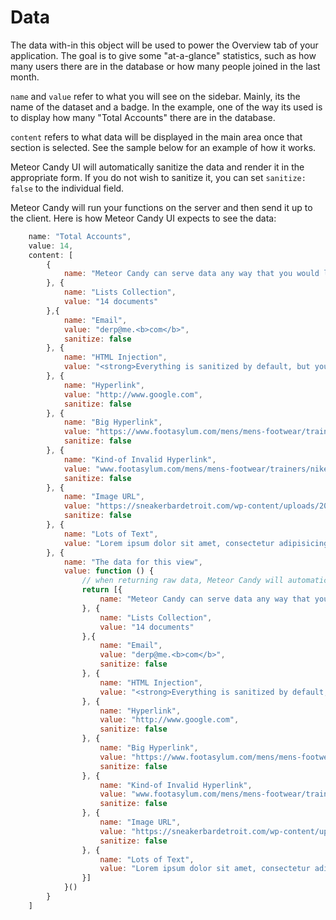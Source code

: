 # Data

The data with-in this object will be used to power the Overview tab of your application. The goal is to give some "at-a-glance" statistics, such as how many users there are in the database or how many people joined in the last month.

`name` and `value` refer to what you will see on the sidebar. Mainly, its the name of the dataset and a badge. In the example,  one of the way its used is to display how many "Total Accounts" there are in the database.

`content` refers to what data will be displayed in the main area once that section is selected. See the sample below for an example of how it works. 

Meteor Candy UI will automatically sanitize the data and render it in the appropriate form. If you do not wish to sanitize it, you can set `sanitize: false` to the individual field.

Meteor Candy will run your functions on the server and then send it up to the client. Here is how Meteor Candy UI expects to see the data:

```javascript
    name: "Total Accounts",
    value: 14, 
    content: [
        {
            name: "Meteor Candy can serve data any way that you would like. It will automatically try to detect the best way to display it."
        }, {
            name: "Lists Collection",
            value: "14 documents"
        },{
            name: "Email",
            value: "derp@me.<b>com</b>",
            sanitize: false
        }, {
            name: "HTML Injection",
            value: "<strong>Everything is sanitized by default, but you can opt out of it whenever</strong>"
        }, {
            name: "Hyperlink",
            value: "http://www.google.com",
            sanitize: false
        }, {
            name: "Big Hyperlink",
            value: "https://www.footasylum.com/mens/mens-footwear/trainers/nike-air-max-95-essential-trainer-light-pumice-dark-stucco-119233/?src=froogle&utm_source=Criteo&utm_medium=display&campaign=retargeting",
            sanitize: false
        }, {
            name: "Kind-of Invalid Hyperlink",
            value: "www.footasylum.com/mens/mens-footwear/trainers/nike-air-max-95-essential-trainer-light-pumice-dark-stucco-119233/?src=froogle&utm_source=Criteo&utm_medium=display&utm_campaign=retargeting",
            sanitize: false
        }, {
            name: "Image URL",
            value: "https://sneakerbardetroit.com/wp-content/uploads/2018/03/Nike-Air-Max-97-Ultra-White-Black-Red-AH6806-005-Release-Date.jpg",
            sanitize: false
        }, {
            name: "Lots of Text",
            value: "Lorem ipsum dolor sit amet, consectetur adipisicing elit, sed do eiusmod tempor incididunt ut labore et dolore magna aliqua. Ut enim ad minim veniam, quis nostrud exercitation ullamco laboris nisi ut aliquip ex ea commodo consequat. Duis aute irure dolor in reprehenderit in voluptate velit esse cillum dolore eu fugiat nulla pariatur. Excepteur sint occaecat cupidatat non proident, sunt in culpa qui officia deserunt mollit anim."
        }, {
            name: "The data for this view",
            value: function () {
                // when returning raw data, Meteor Candy will automatically pretty-print it as JSON
                return [{
                    name: "Meteor Candy can serve data any way that you would like. It will automatically try to detect the best way to display it."
                }, {
                    name: "Lists Collection",
                    value: "14 documents"
                },{
                    name: "Email",
                    value: "derp@me.<b>com</b>",
                    sanitize: false
                }, {
                    name: "HTML Injection",
                    value: "<strong>Everything is sanitized by default, but you can opt out of it whenever</strong>"
                }, {
                    name: "Hyperlink",
                    value: "http://www.google.com",
                    sanitize: false
                }, {
                    name: "Big Hyperlink",
                    value: "https://www.footasylum.com/mens/mens-footwear/trainers/nike-air-max-95-essential-trainer-light-pumice-dark-stucco-119233/?src=froogle&utm_source=Criteo&utm_medium=display&campaign=retargeting",
                    sanitize: false
                }, {
                    name: "Kind-of Invalid Hyperlink",
                    value: "www.footasylum.com/mens/mens-footwear/trainers/nike-air-max-95-essential-trainer-light-pumice-dark-stucco-119233/?src=froogle&utm_source=Criteo&utm_medium=display&utm_campaign=retargeting",
                    sanitize: false
                }, {
                    name: "Image URL",
                    value: "https://sneakerbardetroit.com/wp-content/uploads/2018/03/Nike-Air-Max-97-Ultra-White-Black-Red-AH6806-005-Release-Date.jpg",
                    sanitize: false
                }, {
                    name: "Lots of Text",
                    value: "Lorem ipsum dolor sit amet, consectetur adipisicing elit, sed do eiusmod tempor incididunt ut labore et dolore magna aliqua. Ut enim ad minim veniam, quis nostrud exercitation ullamco laboris nisi ut aliquip ex ea commodo consequat. Duis aute irure dolor in reprehenderit in voluptate velit esse cillum dolore eu fugiat nulla pariatur. Excepteur sint occaecat cupidatat non proident, sunt in culpa qui officia deserunt mollit anim."
                }]
            }()
        }
    ]
```